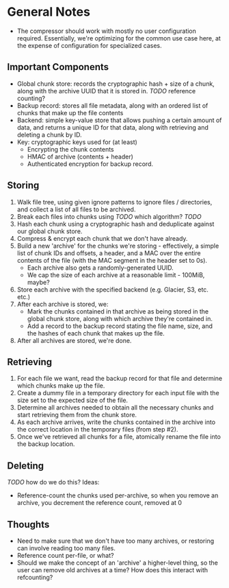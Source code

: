 # General Notes

- The compressor should work with mostly no user configuration required.
  Essentially, we're optimizing for the common use case here, at the expense of
  configuration for specialized cases.

## Important Components

- Global chunk store: records the cryptographic hash + size of a chunk, along
  with the archive UUID that it is stored in. *TODO* reference counting?
- Backup record: stores all file metadata, along with an ordered list of chunks
  that make up the file contents
- Backend: simple key-value store that allows pushing a certain amount of data,
  and returns a unique ID for that data, along with retrieving and deleting a
  chunk by ID.
- Key: cryptographic keys used for (at least)
  - Encrypting the chunk contents
  - HMAC of archive (contents + header)
  - Authenticated encryption for backup record.

## Storing

1. Walk file tree, using given ignore patterns to ignore files / directories,
   and collect a list of all files to be archived.
2. Break each files into chunks using *TODO* which algorithm? *TODO*
3. Hash each chunk using a cryptographic hash and deduplicate against our
   global chunk store.
4. Compress & encrypt each chunk that we don't have already.
5. Build a new 'archive' for the chunks we're storing - effectively, a simple
   list of chunk IDs and offsets, a header, and a MAC over the entire contents
   of the file (with the MAC segment in the header set to 0s).
    - Each archive also gets a randomly-generated UUID.
    - We cap the size of each archive at a reasonable limit - 100MiB, maybe?
6. Store each archive with the specified backend (e.g. Glacier, S3, etc. etc.)
7. After each archive is stored, we:
    - Mark the chunks contained in that archive as being stored in the global
      chunk store, along with which archive they're contained in.
    - Add a record to the backup record stating the file name, size, and the
      hashes of each chunk that makes up the file.
8. After all archives are stored, we're done.


## Retrieving

1. For each file we want, read the backup record for that file and determine
   which chunks make up the file.
2. Create a dummy file in a temporary directory for each input file with the
   size set to the expected size of the file.
3. Determine all archives needed to obtain all the necessary chunks and start
   retrieving them from the chunk store.
4. As each archive arrives, write the chunks contained in the archive into the
   correct location in the temporary files (from step #2).
5. Once we've retrieved all chunks for a file, atomically rename the file into
   the backup location.


## Deleting

*TODO* how do we do this?  Ideas:
- Reference-count the chunks used per-archive, so when you remove an archive,
  you decrement the reference count, removed at 0


## Thoughts

- Need to make sure that we don't have too many archives, or restoring can
  involve reading too many files.
- Reference count per-file, or what?
- Should we make the concept of an 'archive' a higher-level thing, so the user
  can remove old archives at a time?  How does this interact with refcounting?
